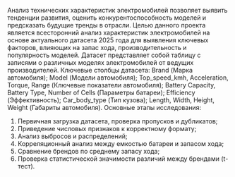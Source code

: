 Анализ технических характеристик электромобилей позволяет выявить тенденции развития, оценить конкурентоспособность моделей и предсказать будущие тренды в отрасли. Целью данного проекта является всесторонний анализ характеристик электромобилей на основе актуального датасета 2025 года для выявления ключевых факторов, влияющих на запас хода, производительность и популярность моделей.
Датасет представляет собой таблицу с записями о различных моделях электромобилей от ведущих производителей. Ключевые столбцы датасета: Brand (Марка автомобиля); Model (Модели автомобиля); Top_speed_kmh, Acceleration, Torque, Range (Ключевые показатели автомобиля); Battery Capacity, Battery Type, Number of Cells (Параметры батареи); Efficiency (Эффективность); Сar_body_type (Тип кузова); Length, Width, Height, Weight (Габариты автомобиля).
Основные этапы исследования:
1. Первичная загрузка датасета, проверка пропусков и дубликатов;
2. Приведение числовых признаков к корректному формату;
3. Анализ выбросов и распределений;
4. Корреляционный анализ между емкостью батареи и запасом хода;
5. Сравнение брендов по среднему запасу хода;
6. Проверка статистической значимости различий между брендами (t-тест).
